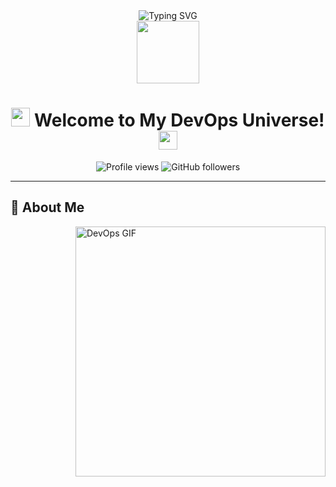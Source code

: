<div align="center">
  <img src="https://readme-typing-svg.herokuapp.com/?font=Fira+Code&pause=1000&color=00D4FF&center=true&vCenter=true&width=435&lines=Hey+there!+I'm+%5BYour+Name%5D+%F0%9F%91%8B;DevOps+Engineer+%F0%9F%9A%80;OpenShift+Specialist+%E2%9A%93;Cloud+Enthusiast+%E2%98%81%EF%B8%8F;Automation+Lover+%F0%9F%A4%96;Always+Learning+%F0%9F%93%88" alt="Typing SVG" />
</div>

<div align="center">
  <img src="https://media.giphy.com/media/M9gbBd9nbDrOTu1Mqx/giphy.gif" width="100"/>
</div>

<h1 align="center">
  <img src="https://media.giphy.com/media/hvRJCLFzcasrR4ia7z/giphy.gif" width="30px"/>
  Welcome to My DevOps Universe! 
  <img src="https://media.giphy.com/media/hvRJCLFzcasrR4ia7z/giphy.gif" width="30px"/>
</h1>

<div align="center">
  <img src="https://komarev.com/ghpvc/?username=yourusername&label=Profile%20views&color=0e75b6&style=flat" alt="Profile views" />
  <img src="https://img.shields.io/github/followers/yourusername?label=Followers&style=social" alt="GitHub followers" />
</div>

---

## 🚀 About Me

<img align="right" alt="DevOps GIF" width="400" src="https://media.giphy.com/media/SWoSkN6DxTszqIKEqv/giphy.gif"/>

